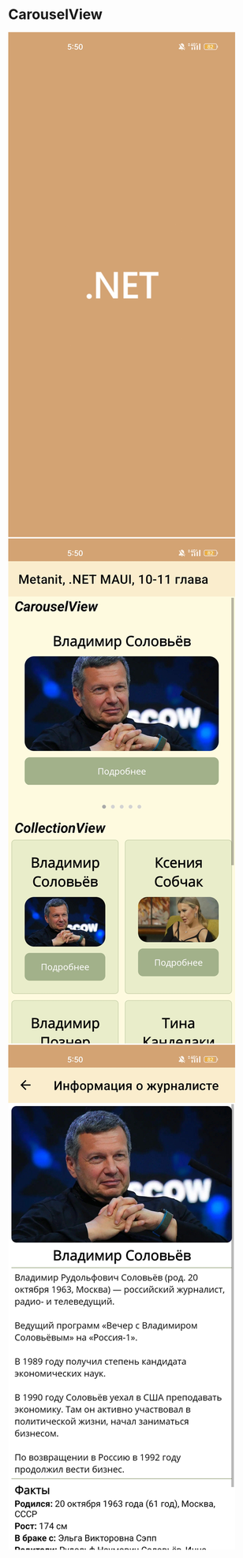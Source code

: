 # CarouselView
![Screenshot 1](/Images/1.jpg)
![Screenshot 2](/Images/2.jpg)
![Screenshot 3](/Images/3.jpg)